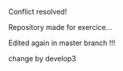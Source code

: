Conflict resolved!



Repository made for exercice...

Edited again in master branch !!!



 
change by develop3